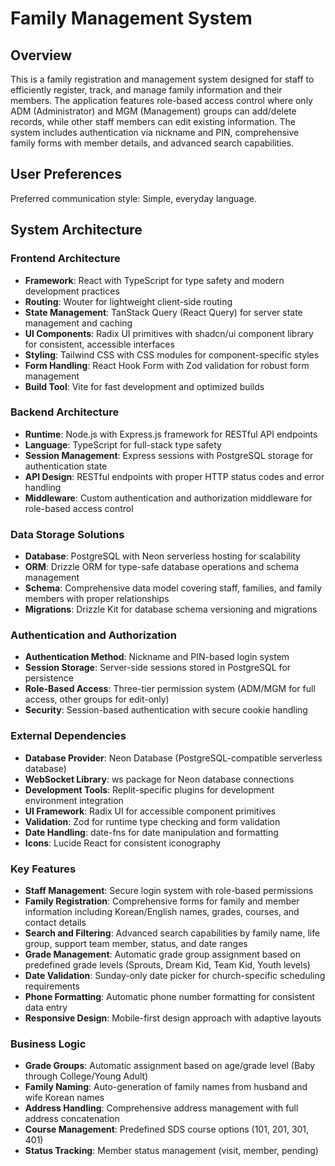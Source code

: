 # Family Management System

## Overview

This is a family registration and management system designed for staff to efficiently register, track, and manage family information and their members. The application features role-based access control where only ADM (Administrator) and MGM (Management) groups can add/delete records, while other staff members can edit existing information. The system includes authentication via nickname and PIN, comprehensive family forms with member details, and advanced search capabilities.

## User Preferences

Preferred communication style: Simple, everyday language.

## System Architecture

### Frontend Architecture
- **Framework**: React with TypeScript for type safety and modern development practices
- **Routing**: Wouter for lightweight client-side routing
- **State Management**: TanStack Query (React Query) for server state management and caching
- **UI Components**: Radix UI primitives with shadcn/ui component library for consistent, accessible interfaces
- **Styling**: Tailwind CSS with CSS modules for component-specific styles
- **Form Handling**: React Hook Form with Zod validation for robust form management
- **Build Tool**: Vite for fast development and optimized builds

### Backend Architecture
- **Runtime**: Node.js with Express.js framework for RESTful API endpoints
- **Language**: TypeScript for full-stack type safety
- **Session Management**: Express sessions with PostgreSQL storage for authentication state
- **API Design**: RESTful endpoints with proper HTTP status codes and error handling
- **Middleware**: Custom authentication and authorization middleware for role-based access control

### Data Storage Solutions
- **Database**: PostgreSQL with Neon serverless hosting for scalability
- **ORM**: Drizzle ORM for type-safe database operations and schema management
- **Schema**: Comprehensive data model covering staff, families, and family members with proper relationships
- **Migrations**: Drizzle Kit for database schema versioning and migrations

### Authentication and Authorization
- **Authentication Method**: Nickname and PIN-based login system
- **Session Storage**: Server-side sessions stored in PostgreSQL for persistence
- **Role-Based Access**: Three-tier permission system (ADM/MGM for full access, other groups for edit-only)
- **Security**: Session-based authentication with secure cookie handling

### External Dependencies
- **Database Provider**: Neon Database (PostgreSQL-compatible serverless database)
- **WebSocket Library**: ws package for Neon database connections
- **Development Tools**: Replit-specific plugins for development environment integration
- **UI Framework**: Radix UI for accessible component primitives
- **Validation**: Zod for runtime type checking and form validation
- **Date Handling**: date-fns for date manipulation and formatting
- **Icons**: Lucide React for consistent iconography

### Key Features
- **Staff Management**: Secure login system with role-based permissions
- **Family Registration**: Comprehensive forms for family and member information including Korean/English names, grades, courses, and contact details
- **Search and Filtering**: Advanced search capabilities by family name, life group, support team member, status, and date ranges
- **Grade Management**: Automatic grade group assignment based on predefined grade levels (Sprouts, Dream Kid, Team Kid, Youth levels)
- **Date Validation**: Sunday-only date picker for church-specific scheduling requirements
- **Phone Formatting**: Automatic phone number formatting for consistent data entry
- **Responsive Design**: Mobile-first design approach with adaptive layouts

### Business Logic
- **Grade Groups**: Automatic assignment based on age/grade level (Baby through College/Young Adult)
- **Family Naming**: Auto-generation of family names from husband and wife Korean names
- **Address Handling**: Comprehensive address management with full address concatenation
- **Course Management**: Predefined SDS course options (101, 201, 301, 401)
- **Status Tracking**: Member status management (visit, member, pending)